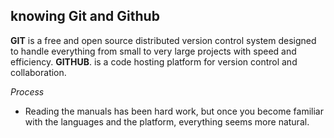## knowing Git and Github

**GIT** is a free and open source distributed version control system designed to handle everything from small to very large projects with speed and efficiency. **GITHUB**. is a code hosting platform for version control and collaboration.

*Process*

*  Reading the manuals has been hard work, but once you become familiar with the   languages and the platform, everything seems more natural. 